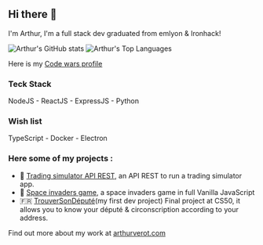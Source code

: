 ## Hi there 👋

I'm Arthur, I'm a full stack dev graduated from emlyon & Ironhack!

![Arthur's GitHub stats][vercel stats]
![Arthur's Top Languages][vercel language]

Here is my [Code wars profile][codewars]

### Teck Stack
NodeJS - ReactJS - ExpressJS - Python

### Wish list
TypeScript - Docker - Electron

### Here some of my projects :

- 💸 [Trading simulator API REST][gh tradingsimulator], an API REST to run a trading simulator app.
- 👾 [Space invaders game][gh spaceinvaders], a space invaders game in full Vanilla JavaScript
- 🇫🇷 [TrouverSonDéputé][gh trouversondepute](my first dev project) Final project at CS50, it allows you to know your député & circonscription according to your address.


Find out more about my work at [arthurverot.com][arthurverot]

[gh tradingsimulator]: https://github.com/ArthurVEROT/trading-simulator-project2
[gh spaceinvaders]: https://github.com/ArthurVEROT/SpaceInvaders-Galaga-Project1
[gh trouversondepute]: https://github.com/ArthurVEROT/TrouverSonDepute.fr
[vercel language]: https://github-readme-stats.vercel.app/api/top-langs/?username=ArthurVEROT&langs_count=8&theme=omni&layout=compact
[vercel stats]: https://github-readme-stats.vercel.app/api?username=ArthurVEROT&theme=omni&show_icons=true
[arthurverot]: https://arthurverot.com/
[codewars]: https://www.codewars.com/users/ArthurVEROT

